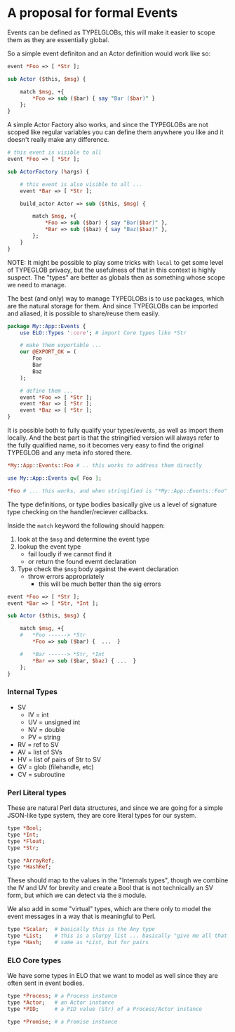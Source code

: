 # A proposal for formal Events

Events can be defined as TYPELGLOBs, this will make it easier to scope
them as they are essentially global.

So a simple event definiton and an Actor definition would work like so:

```perl
event *Foo => [ *Str ];

sub Actor ($this, $msg) {

    match $msg, +{
        *Foo => sub ($bar) { say "Bar ($bar)" }
    };
}
```

A simple Actor Factory also works, and since the TYPEGLOBs are not
scoped like regular variables you can define them anywhere you like
and it doesn't really make any difference.

```perl
# this event is visible to all
event *Foo => [ *Str ];

sub ActorFactory (%args) {

    # this event is also visible to all ...
    event *Bar => [ *Str ];

    build_actor Actor => sub ($this, $msg) {

        match $msg, +{
            *Foo => sub ($bar) { say "Bar($bar)" },
            *Bar => sub ($baz) { say "Baz($baz)" },
        };
    }
}
```

NOTE: It might be possible to play some tricks with `local` to get some
level of TYPEGLOB privacy, but the usefulness of that in this context
is highly suspect. The "types" are better as globals then as something
whose scope we need to manage.

The best (and only) way to manage TYPEGLOBs is to use packages, which
are the natural storage for them. And since TYPEGLOBs can be imported
and aliased, it is possible to share/reuse them easily.

```perl
package My::App::Events {
    use ELO::Types ':core'; # import Core types like *Str

    # make them exportable ...
    our @EXPORT_OK = (
        Foo
        Bar
        Baz
    );

    # define them ...
    event *Foo => [ *Str ];
    event *Bar => [ *Str ];
    event *Baz => [ *Str ];
}
```
It is possible both to fully qualify your types/events, as well as
import them locally. And the best part is that the stringified version
will always refer to the fully qualified name, so it becomes very
easy to find the original TYPEGLOB and any meta info stored there.

```perl
*My::App::Events::Foo # .. this works to address them directly

use My::App::Events qw[ Foo ];

*Foo # ... this works, and when stringified is "*My::App::Events::Foo"

```

The type definitions, or type bodies basically give us a level of
signature type checking on the handler/reciever callbacks.

Inside  the `match` keyword the following should happen:

1) look at the `$msg` and determine the event type
2) lookup the event type
    - fail loudly if we cannot find it
    - or return the found evemt declaration
3) Type check the `$msg` body against the event declaration
    - throw errors appropriately
        - this will be much better than the sig errors

```perl
event *Foo => [ *Str ];
event *Bar => [ *Str, *Int ];

sub Actor ($this, $msg) {

    match $msg, +{
    #   *Foo ------> *Str
        *Foo => sub ($bar) {  ...  }

    #   *Bar ------> *Str, *Int
        *Bar => sub ($bar, $baz) { ...  }
    };
}
```

### Internal Types

- SV
    - IV = int
    - UV = unsigned int
    - NV = double
    - PV = string
- RV = ref to SV
- AV = list of SVs
- HV = list of pairs of Str to SV
- GV = glob (filehandle, etc)
- CV = subroutine


### Perl Literal types

These are natural Perl data structures, and since we are going for a simple
JSON-like type system, they are core literal types for our system.

```perl
type *Bool;
type *Int;
type *Float;
type *Str;

type *ArrayRef;
type *HashRef;
```

These should map to the values in the "Internals types", though we combine
the IV and UV for brevity and create a Bool that is not technically an SV
form, but which we can detect via the `B` module.

We also add in some "virtual" types, which are there only to model the event
messages in a way that is meaningful to Perl.

```perl
type *Scalar;  # basically this is the Any type
type *List;    # this is a slurpy list ... basically "give me all that remains" in a type declaration
type *Hash;    # same as *List, but for pairs
```

### ELO Core types

We have some types in ELO that we want to model as well since they are often
sent in event bodies.

```perl
type *Process; # a Process instance
type *Actor;   # an Actor instance
type *PID;     # a PID value (Str) of a Process/Actor instance

type *Promise; # a Promise instance
```
